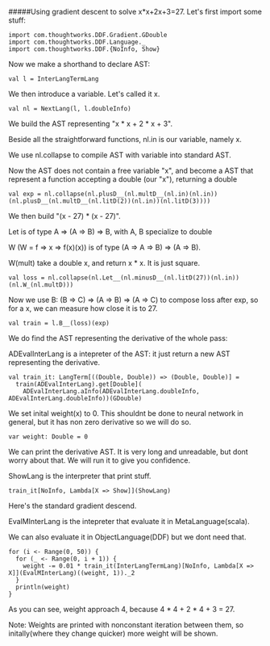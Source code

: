 #####Using gradient descent to solve x*x+2x+3=27.
Let's first import some stuff:
```tut
import com.thoughtworks.DDF.Gradient.GDouble
import com.thoughtworks.DDF.Language._
import com.thoughtworks.DDF.{NoInfo, Show}
```
Now we make a shorthand to declare AST:
```tut
val l = InterLangTermLang
```
We then introduce a variable. Let's called it x.
```tut
val nl = NextLang(l, l.doubleInfo)
```
We build the AST representing "x * x + 2 * x + 3".

Beside all the straightforward functions, nl.in is our variable, namely x.

We use nl.collapse to compile AST with variable into standard AST.

Now the AST does not contain a free variable "x", and become a AST that represent a function accepting a double (our "x"), 
returning a double
```tut
val exp = nl.collapse(nl.plusD__(nl.multD__(nl.in)(nl.in))(nl.plusD__(nl.multD__(nl.litD(2))(nl.in))(nl.litD(3))))
```
We then build "(x - 27) * (x - 27)".

Let is of type A => (A => B) => B, with A, B specialize to double

W (W = f => x => f(x)(x)) is of type (A => A => B) => (A => B). 

W(mult) take a double x, and return x * x. It is just square. 
```tut
val loss = nl.collapse(nl.Let__(nl.minusD__(nl.litD(27))(nl.in))(nl.W_(nl.multD)))
```
Now we use B: (B => C) => (A => B) => (A => C) to compose loss after exp, 
so for a x, we can measure how close it is to 27.
```tut
val train = l.B__(loss)(exp)
```
We do find the AST representing the derivative of the whole pass:

ADEvalInterLang is a intepreter of the AST: it just return a new AST representing the derivative.
```tut
val train_it: LangTerm[((Double, Double)) => (Double, Double)] =
  train(ADEvalInterLang).get[Double](
    ADEvalInterLang.aInfo(ADEvalInterLang.doubleInfo, ADEvalInterLang.doubleInfo))(GDouble)
```
We set inital weight(x) to 0. 
This shouldnt be done to neural network in general, but it has non zero derivative so we will do so.
```tut
var weight: Double = 0
```
We can print the derivative AST. It is very long and unreadable, but dont worry about that. 
We will run it to give you confidence.

ShowLang is the interpreter that print stuff.
```tut
train_it[NoInfo, Lambda[X => Show]](ShowLang)
```
Here's the standard gradient descend.

EvalMInterLang is the intepreter that evaluate it in MetaLanguage(scala).

We can also evaluate it in ObjectLanguage(DDF) but we dont need that.
```tut
for (i <- Range(0, 50)) {
  for (_ <- Range(0, i + 1)) {
    weight -= 0.01 * train_it(InterLangTermLang)[NoInfo, Lambda[X => X]](EvalMInterLang)((weight, 1))._2
  }
  println(weight)
}
```
As you can see, weight approach 4, because 4 * 4 + 2 * 4 + 3 = 27.

Note: Weights are printed with nonconstant iteration between them,
so initally(where they change quicker) more weight will be shown.